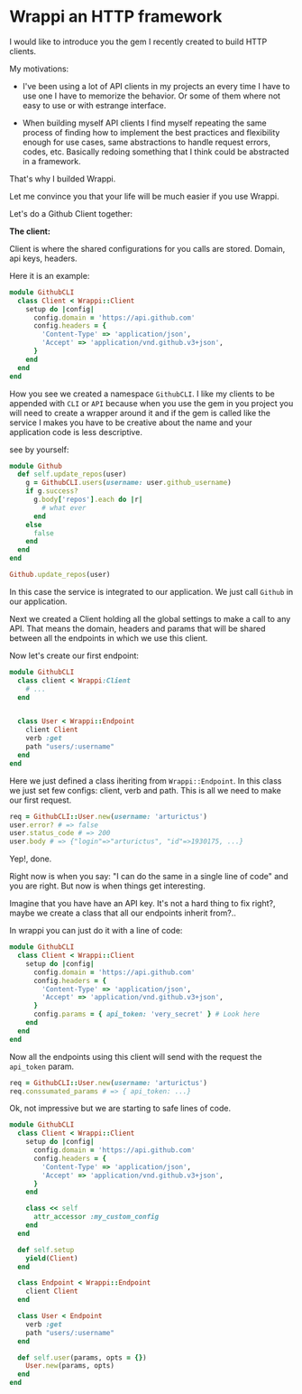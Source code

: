 # Wrappi an HTTP framework

I would like to introduce you the gem I recently created to build HTTP clients.

My motivations:

- I've been using a lot of API clients in my projects an every time I have to use
one I have to memorize the behavior. Or some of them where not easy to use or with
estrange interface.

- When building myself API clients I find myself repeating the same process of finding how to
implement the best practices and flexibility enough for use cases, same abstractions to handle request errors, codes, etc.
Basically redoing something that I think could be abstracted in a framework.

That's why I builded Wrappi.

Let me convince you that your life will be much easier if you use Wrappi.

Let's do a Github Client together:

__The client:__

Client is where the shared configurations for you calls are stored. Domain, api keys, headers.

Here it is an example:

```ruby
module GithubCLI
  class Client < Wrappi::Client
    setup do |config|
      config.domain = 'https://api.github.com'
      config.headers = {
        'Content-Type' => 'application/json',
        'Accept' => 'application/vnd.github.v3+json',
      }
    end
  end
end
```
How you see we created a namespace `GithubCLI`.
I like my clients to be appended with `CLI` or `API` because when you use the gem in you project you will need
to create a wrapper around it and if the gem is called like the service I makes you have to be creative about the name and
your application code is less descriptive.

see by yourself:

```ruby
module Github
  def self.update_repos(user)
    g = GithubCLI.users(username: user.github_username)
    if g.success?
      g.body['repos'].each do |r|
        # what ever
      end
    else
      false
    end
  end
end

Github.update_repos(user)
```
In this case the service is integrated to our application. We just call `Github` in
our application.

Next we created a Client holding all the global settings to make a call to any API. That means the domain, headers and params that will be shared
between all the endpoints in which we use this client.

Now let's create our first endpoint:

```ruby
module GithubCLI
  class client < Wrappi:Client
    # ...
  end


  class User < Wrappi::Endpoint
    client Client
    verb :get
    path "users/:username"
  end
end
```

Here we just defined a class iheriting from `Wrappi::Endpoint`. In this class we just set few configs:
client, verb and path. This is all we need to make our first request.

```ruby
req = GithubCLI::User.new(username: 'arturictus')
user.error? # => false
user.status_code # => 200
user.body # => {"login"=>"arturictus", "id"=>1930175, ...}
```

Yep!, done.

Right now is when you say: "I can do the same in a single line of code" and you are right. But now is when things get interesting.

Imagine that you have have an API key. It's not a hard thing to fix right?, maybe we create a class that all our endpoints inherit from?..

In wrappi you can just do it with a line of code:

```ruby
module GithubCLI
  class Client < Wrappi::Client
    setup do |config|
      config.domain = 'https://api.github.com'
      config.headers = {
        'Content-Type' => 'application/json',
        'Accept' => 'application/vnd.github.v3+json',
      }
      config.params = { api_token: 'very_secret' } # Look here
    end
  end
end
```

Now all the endpoints using this client will send with the request the `api_token` param.

```ruby
req = GithubCLI::User.new(username: 'arturictus')
req.conssumated_params # => { api_token: ...}
```

Ok, not impressive but we are starting to safe lines of code.


```ruby
module GithubCLI
  class Client < Wrappi::Client
    setup do |config|
      config.domain = 'https://api.github.com'
      config.headers = {
        'Content-Type' => 'application/json',
        'Accept' => 'application/vnd.github.v3+json',
      }
    end

    class << self
      attr_accessor :my_custom_config
    end
  end

  def self.setup
    yield(Client)
  end

  class Endpoint < Wrappi::Endpoint
    client Client
  end

  class User < Endpoint
    verb :get
    path "users/:username"
  end

  def self.user(params, opts = {})
    User.new(params, opts)
  end
end

```
